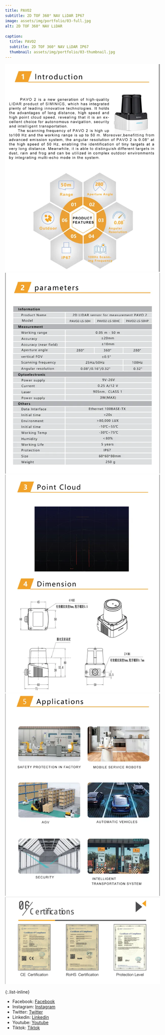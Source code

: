 ```yaml
---
title: PAVO2
subtitle: 2D TOF 360° NAV LiDAR IP67
image: assets/img/portfolio/03-full.jpg
alt: 2D TOF 360° NAV LiDAR

caption:
  title: PAVO2
  subtitle: 2D TOF 360° NAV LiDAR IP67
  thumbnail: assets/img/portfolio/03-thumbnail.jpg
---
```

![Introduction](assets/img/pavo2/pavo2intro.png)
![Parameters](assets/img/pavo2/pavo2para.png)
![PointCloud](assets/img/pavo2/pavo2cloud.png)
![Applications](assets/img/pavo2/pavo2appli.png)
![Certifications](assets/img/pavo/certification.png)

{:.list-inline}
- Facebook: [Facebook](https://facebook.com/siminics)
- Instagram: [Instagram](https://instagram.com/siminics_shop)
- Twitter: [Twitter](https://x.com/siminics_shop)
- Linkedin: [Linkedin](https://linkedin.com/company/siminics)
- Youtube: [Youtube](https://youtube.com/@siminics)
- Tiktok: [Tiktok](https://tiktok.com/siminics)